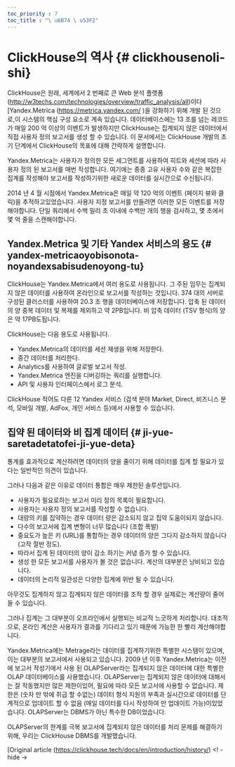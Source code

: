 ```yaml
---
toc_priority : 7
toc_title : "\ u6B74 \ u53F2"
---
```


# ClickHouse의 역사 {# clickhousenoli-shi}

ClickHouse은 원래, 세계에서 2 번째로 큰 Web 분석 플랫폼 (http://w3techs.com/technologies/overview/traffic_analysis/all)이다 [Yandex.Metrica (https://metrica.yandex.com/ )을 강화하기 위해 개발 된 것으로,이 시스템의 핵심 구성 요소로 계속 있습니다. 데이터베이스에는 13 조를 넘는 레코드가 매일 200 억 이상의 이벤트가 발생하지만 ClickHouse는 집계되지 않은 데이터에서 직접 사용자 정의 보고서를 생성 할 수 있습니다. 이 문서에서는 ClickHouse 개발의 초기 단계에서 ClickHouse의 목표에 대해 간략하게 설명합니다.

Yandex.Metrica는 사용자가 정의한 모든 세그먼트를 사용하여 히트와 세션에 따라 사용자 정의 된 보고서를 매번 작성합니다. 여기에는 종종 고유 사용자 수와 같은 복잡한 집계를 작성해야 보고서를 작성하기위한 새로운 데이터를 실시간으로 수신됩니다.

2014 년 4 월 시점에서 Yandex.Metrica은 매일 약 120 억의 이벤트 (페이지 뷰와 클릭)을 추적하고있었습니다. 사용자 지정 보고서를 만들려면 이러한 모든 이벤트를 저장해야합니다. 단일 쿼리에서 수백 밀리 초 이내에 수백만 개의 행을 검사하고, 몇 초에서 몇 억 줄을 스캔해야합니다.

## Yandex.Metrica 및 기타 Yandex 서비스의 용도 {# yandex-metricaoyobisonota-noyandexsabisudenoyong-tu}

ClickHouse는 Yandex.Metrica에서 여러 용도로 사용됩니다. 그 주된 임무는 집계되지 않은 데이터를 사용하여 온라인으로 보고서를 작성하는 것입니다. 374 대의 서버로 구성된 클러스터를 사용하여 20.3 조 행을 데이터베이스에 저장합니다. 압축 된 데이터의 양 중복 데이터 및 복제를 제외하고 약 2PB입니다. 비 압축 데이터 (TSV 형식)의 양은 약 17PB도됩니다.

ClickHouse는 다음 용도로 사용됩니다.

- Yandex.Metrica의 데이터를 세션 재생을 위해 저장한다.
- 중간 데이터를 처리한다.
- Analytics를 사용하여 글로벌 보고서 작성.
- Yandex.Metrica 엔진을 디버깅하는 쿼리를 실행합니다.
- API 및 사용자 인터페이스에서 로그 분석.

ClickHouse 적어도 다른 12 Yandex 서비스 (검색 분야 Market, Direct, 비즈니스 분석, 모바일 개발, AdFox, 개인 서비스 등)에서 사용할 수 있습니다.

## 집약 된 데이터와 비 집계 데이터 {# ji-yue-saretadetatofei-ji-yue-deta}

통계를 효과적으로 계산하려면 데이터의 양을 줄이기 위해 데이터를 집계 할 필요가 있다는 일반적인 의견이 있습니다.

그러나 다음과 같은 이유로 데이터 통합은 매우 제한된 솔루션입니다.

- 사용자가 필요로하는 보고서 미리 정의 목록이 필요합니다.
- 사용자는 사용자 정의 보고서를 작성할 수 없습니다.
- 대량의 키를 집약하는 경우 데이터 량은 감소되지 않고 집약 도움이되지 않습니다.
- 다수의 보고서에 집계 변형이 너무 많습니다 (조합 폭발)
- 중요도가 높은 키 (URL)를 통합하는 경우 데이터의 양은 그다지 감소하지 않습니다 (고작 절반 정도).
- 따라서 집계 된 데이터의 양이 감소 하기는 커녕 증가 할 수 있습니다.
- 생성 한 모든 보고서를 사용자가 볼 것은 없습니다. 계산의 대부분은 낭비되고 있습니다.
- 데이터의 논리적 일관성은 다양한 집계에 위반 될 수 있습니다.

아무것도 집계하지 않고 집계되지 않은 데이터를 조작 할 경우 실제로는 계산량이 줄어들 수 있습니다.

그러나 집계는 그 대부분이 오프라인에서 실행되는 비교적 느긋하게 처리합니다. 대조적으로, 온라인 계산은 사용자가 결과를 기다리고 있기 때문에 가능한 한 빨리 계산해야합니다.

Yandex.Metrica에는 Metrage라는 데이터를 집계하기위한 특별한 시스템이 있으며, 이는 대부분의 보고서에서 사용되고 있습니다. 2009 년 이후 Yandex.Metrica는 이전에 보고서 작성기에서 사용 된 OLAPServer라는 집계되지 않은 데이터에 대한 특별한 OLAP 데이터베이스를 사용했습니다. OLAPServer는 집계되지 않은 데이터에 대해서는 잘 작동했지만 많은 제한이있어, 필요에 따라 모든 보고서에 사용할 수 없습니다. 제한은 (숫자 만 밖에 취급 할 수없는) 데이터 형식 지원의 부족과 실시간으로 데이터를 단계적으로 업데이트 할 수 없음 (매일 데이터를 다시 작성하여 만 업데이트 가능)이있었습니다. OLAPServer는 DBMS가 아닌 특수한 DB이었습니다.

OLAPServer의 한계를 극복 보고서에 집계되지 않은 데이터를 처리 문제를 해결하기 위해, 우리는 ClickHouse DBMS를 개발했습니다.

[Original article (https://clickhouse.tech/docs/en/introduction/history/) <! - hide ->
